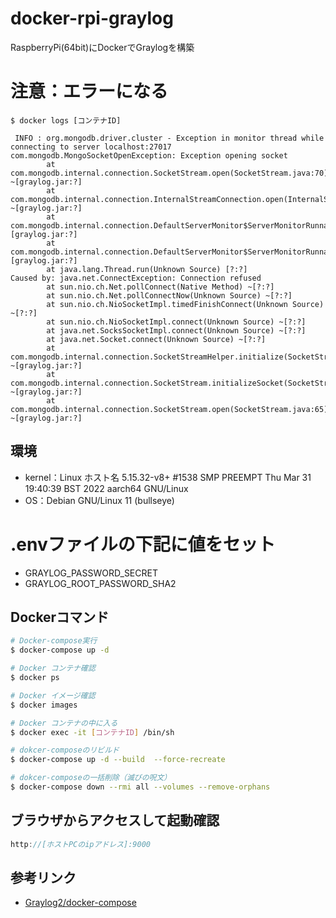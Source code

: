 # docker-rpi-graylog
RaspberryPi(64bit)にDockerでGraylogを構築

# 注意：エラーになる
```
$ docker logs [コンテナID]

 INFO : org.mongodb.driver.cluster - Exception in monitor thread while connecting to server localhost:27017
com.mongodb.MongoSocketOpenException: Exception opening socket
        at com.mongodb.internal.connection.SocketStream.open(SocketStream.java:70) ~[graylog.jar:?]
        at com.mongodb.internal.connection.InternalStreamConnection.open(InternalStreamConnection.java:180) ~[graylog.jar:?]
        at com.mongodb.internal.connection.DefaultServerMonitor$ServerMonitorRunnable.lookupServerDescription(DefaultServerMonitor.java:193) [graylog.jar:?]
        at com.mongodb.internal.connection.DefaultServerMonitor$ServerMonitorRunnable.run(DefaultServerMonitor.java:157) [graylog.jar:?]
        at java.lang.Thread.run(Unknown Source) [?:?]
Caused by: java.net.ConnectException: Connection refused
        at sun.nio.ch.Net.pollConnect(Native Method) ~[?:?]
        at sun.nio.ch.Net.pollConnectNow(Unknown Source) ~[?:?]
        at sun.nio.ch.NioSocketImpl.timedFinishConnect(Unknown Source) ~[?:?]
        at sun.nio.ch.NioSocketImpl.connect(Unknown Source) ~[?:?]
        at java.net.SocksSocketImpl.connect(Unknown Source) ~[?:?]
        at java.net.Socket.connect(Unknown Source) ~[?:?]
        at com.mongodb.internal.connection.SocketStreamHelper.initialize(SocketStreamHelper.java:107) ~[graylog.jar:?]
        at com.mongodb.internal.connection.SocketStream.initializeSocket(SocketStream.java:79) ~[graylog.jar:?]
        at com.mongodb.internal.connection.SocketStream.open(SocketStream.java:65) ~[graylog.jar:?]
```

## 環境
- kernel：Linux ホスト名 5.15.32-v8+ #1538 SMP PREEMPT Thu Mar 31 19:40:39 BST 2022 aarch64 GNU/Linux
- OS：Debian GNU/Linux 11 (bullseye)

# .envファイルの下記に値をセット
- GRAYLOG_PASSWORD_SECRET
- GRAYLOG_ROOT_PASSWORD_SHA2

## Dockerコマンド
```bash
# Docker-compose実行
$ docker-compose up -d

# Docker コンテナ確認
$ docker ps

# Docker イメージ確認
$ docker images

# Docker コンテナの中に入る
$ docker exec -it [コンテナID] /bin/sh

# dokcer-composeのリビルド
$ docker-compose up -d --build  --force-recreate

# dokcer-composeの一括削除（滅びの呪文）
$ docker-compose down --rmi all --volumes --remove-orphans
```

## ブラウザからアクセスして起動確認
```js
http://[ホストPCのipアドレス]:9000
```

## 参考リンク
- [Graylog2/docker-compose](https://github.com/Graylog2/docker-compose)

